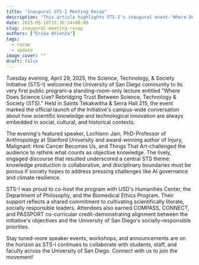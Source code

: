 ```yaml
---
title: "Inaugural STS-I Meeting Recap"
description: "This article highlights STS-I's inaugural event-'Where Does Science Live? Rebridging Trust Between Science, Technology & Society'-which brought students, faculty, and guest speaker Dr. Lochlann Jain together to explore how scientific knowledge is intertwined with social context. It sets the stage for an exciting slate of future programs as the Initiative deepens campus-wide conversations at USD."
date: 2025-05-18T15:36:24+00:00
slug: inaugural-meeting-recap
authors: ["Erika Atienza"]
tags:
  - recap
  - update
image_cover: ""
draft: false
---
```


Tuesday evening, April 29, 2025, the Science, Technology, & Society Initiative (STS-I) welcomed the University of San Diego community to its very first public program-a standing-room-only lecture entitled "Where Does Science Live? Rebridging Trust Between Science, Technology & Society (STS)." Held in Saints Tekakwitha & Serra Hall 215, the event marked the official launch of the Initiative's campus-wide conversation about how scientific knowledge and technological innovation are always embedded in social, cultural, and historical contexts.

The evening's featured speaker, Lochlann Jain, PhD-Professor of Anthropology at Stanford University and award-winning author of Injury, Malignant: How Cancer Becomes Us, and Things That Art-challenged the audience to rethink what counts as objective knowledge. The lively, engaged discourse that resulted underscored a central STS theme: knowledge production is collaborative, and disciplinary boundaries must be porous if society hopes to address pressing challenges like AI governance and climate resilience.

STS-I was proud to co-host the program with USD's Humanities Center, the Department of Philosophy, and the Biomedical Ethics Program. Their support reflects a shared commitment to cultivating scientifically literate, socially responsible leaders. Attendees also earned COMPASS, CONNECT, and PASSPORT co-curricular credit-demonstrating alignment between the initiative's objectives and the University of San Diego's socially-responsible priorities.

Stay tuned-more speaker events, workshops, and announcements are on the horizon as STS-I continues to collaborate with students, staff, and faculty across the University of San Diego. Connect with us to join the movement!